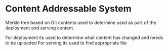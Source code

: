# Content Addressable System

Merkle tree based on Git contents used to determine used as part of the deployment and serving content.

For deployment its used to determine what content has changed and needs to be uploaded
For serving its used to find appropriate file


